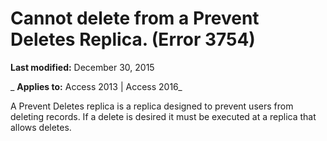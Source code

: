 
# Cannot delete from a Prevent Deletes Replica. (Error 3754)

 **Last modified:** December 30, 2015

 _ **Applies to:** Access 2013 | Access 2016_

A Prevent Deletes replica is a replica designed to prevent users from deleting records. If a delete is desired it must be executed at a replica that allows deletes.

